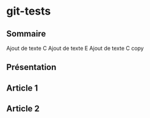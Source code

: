 # git-tests

## Sommaire

Ajout de texte C
Ajout de texte E
Ajout de texte C copy

## Présentation

## Article 1

## Article 2
